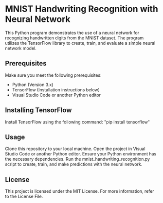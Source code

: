 # MNIST Handwriting Recognition with Neural Network

This Python program demonstrates the use of a neural network for recognizing handwritten digits from the MNIST dataset. The program utilizes the TensorFlow library to create, train, and evaluate a simple neural network model.

## Prerequisites
Make sure you meet the following prerequisites:

- Python (Version 3.x)
- TensorFlow (Installation instructions below)
- Visual Studio Code or another Python editor


## Installing TensorFlow
Install TensorFlow using the following command:
"pip install tensorflow"


## Usage
Clone this repository to your local machine.
Open the project in Visual Studio Code or another Python editor.
Ensure your Python environment has the necessary dependencies.
Run the mnist_handwriting_recognition.py script to create, train, and make predictions with the neural network.


## License
This project is licensed under the MIT License. For more information, refer to the License File.
